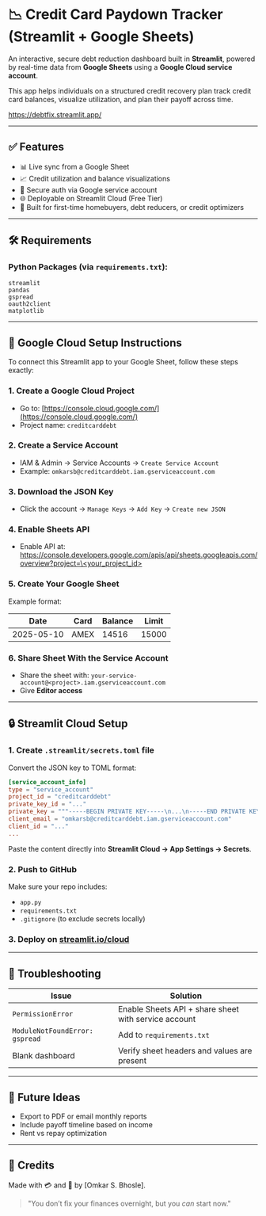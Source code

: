 # 📉 Credit Card Paydown Tracker (Streamlit + Google Sheets)

An interactive, secure debt reduction dashboard built in **Streamlit**, powered by real-time data from **Google Sheets** using a **Google Cloud service account**.

This app helps individuals on a structured credit recovery plan track credit card balances, visualize utilization, and plan their payoff across time.

https://debtfix.streamlit.app/

---

## ✅ Features

* 📊 Live sync from a Google Sheet
* 📈 Credit utilization and balance visualizations
* 🔐 Secure auth via Google service account
* 🌐 Deployable on Streamlit Cloud (Free Tier)
* 🧠 Built for first-time homebuyers, debt reducers, or credit optimizers

---

## 🛠️ Requirements

### Python Packages (via `requirements.txt`):

```
streamlit
pandas
gspread
oauth2client
matplotlib
```

---

## 🔑 Google Cloud Setup Instructions

To connect this Streamlit app to your Google Sheet, follow these steps exactly:

### 1. **Create a Google Cloud Project**

* Go to: [https://console.cloud.google.com/](https://console.cloud.google.com/)
* Project name: `creditcarddebt`

### 2. **Create a Service Account**

* IAM & Admin → Service Accounts → `Create Service Account`
* Example: `omkarsb@creditcarddebt.iam.gserviceaccount.com`

### 3. **Download the JSON Key**

* Click the account → `Manage Keys` → `Add Key` → `Create new JSON`

### 4. **Enable Sheets API**

* Enable API at:
  [https://console.developers.google.com/apis/api/sheets.googleapis.com/overview?project=\<your\_project\_id>](https://console.developers.google.com/apis/api/sheets.googleapis.com/overview)

### 5. **Create Your Google Sheet**

Example format:

| Date       | Card | Balance | Limit |
| ---------- | ---- | ------- | ----- |
| 2025-05-10 | AMEX | 14516   | 15000 |

### 6. **Share Sheet With the Service Account**

* Share the sheet with:
  `your-service-account@<project>.iam.gserviceaccount.com`
* Give **Editor access**

---

## 🔒 Streamlit Cloud Setup

### 1. **Create `.streamlit/secrets.toml` file**

Convert the JSON key to TOML format:

```toml
[service_account_info]
type = "service_account"
project_id = "creditcarddebt"
private_key_id = "..."
private_key = """-----BEGIN PRIVATE KEY-----\n...\n-----END PRIVATE KEY-----\n"""
client_email = "omkarsb@creditcarddebt.iam.gserviceaccount.com"
client_id = "..."
...
```

Paste the content directly into **Streamlit Cloud → App Settings → Secrets**.

### 2. **Push to GitHub**

Make sure your repo includes:

* `app.py`
* `requirements.txt`
* `.gitignore` (to exclude secrets locally)

### 3. **Deploy on [streamlit.io/cloud](https://streamlit.io/cloud)**

---

## 🧪 Troubleshooting

| Issue                          | Solution                                             |
| ------------------------------ | ---------------------------------------------------- |
| `PermissionError`              | Enable Sheets API + share sheet with service account |
| `ModuleNotFoundError: gspread` | Add to `requirements.txt`                            |
| Blank dashboard                | Verify sheet headers and values are present          |

---

## 🧠 Future Ideas

* Export to PDF or email monthly reports
* Include payoff timeline based on income
* Rent vs repay optimization

---

## 📎 Credits

Made with 💳 and 🧮 by \[Omkar S. Bhosle].

> "You don’t fix your finances overnight, but you *can* start now."
